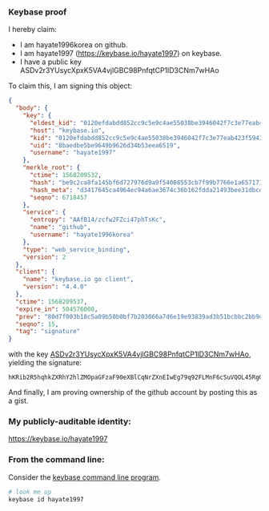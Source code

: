 
### Keybase proof

I hereby claim:

  * I am hayate1996korea on github.
  * I am hayate1997 (https://keybase.io/hayate1997) on keybase.
  * I have a public key ASDv2r3YUsycXpxK5VA4vjlGBC98PnfqtCP1lD3CNm7wHAo

To claim this, I am signing this object:

```json
{
  "body": {
    "key": {
      "eldest_kid": "0120efdabdd852cc9c5e9c4ae55038be3946042f7c3e77eab423f5943dc2366ef01c0a",
      "host": "keybase.io",
      "kid": "0120efdabdd852cc9c5e9c4ae55038be3946042f7c3e77eab423f5943dc2366ef01c0a",
      "uid": "8baedbe5be9649b9626d34b53eea6519",
      "username": "hayate1997"
    },
    "merkle_root": {
      "ctime": 1568209532,
      "hash": "be9c2ca8fa145bf6d727976d9a9f54008553cb7f99b7766e1a657171aa22c749a4022abbbfbf9edf51d497ce79bd8084e099f6b089f7a3aa7425cf594b1bfc31",
      "hash_meta": "d3417645ca4964ec94a6ae3674c36b162fdda21493bee31dbcd915fb35dc0eae",
      "seqno": 6718457
    },
    "service": {
      "entropy": "AAfB14/zcfw2FZci47phTsKc",
      "name": "github",
      "username": "hayate1996korea"
    },
    "type": "web_service_binding",
    "version": 2
  },
  "client": {
    "name": "keybase.io go client",
    "version": "4.4.0"
  },
  "ctime": 1568209537,
  "expire_in": 504576000,
  "prev": "80d7f003b18c5a09b50b0bf7b203066a7d6e19e93839ad3b51bcbbc2bb9d9d60",
  "seqno": 15,
  "tag": "signature"
}
```

with the key [ASDv2r3YUsycXpxK5VA4vjlGBC98PnfqtCP1lD3CNm7wHAo](https://keybase.io/hayate1997), yielding the signature:

```
hKRib2R5hqhkZXRhY2hlZMOpaGFzaF90eXBlCqNrZXnEIwEg79q92FLMnF6cSuVQOL45RgQvfD536rQj9ZQ9wjZu8BwKp3BheWxvYWTESpcCD8QggNfwA7GMWgm1Cwv3sgMGan1uGek4Oa07Uby7wrudnWDEIL8c8eGKy8Wjyksh4XoEjnV7HqMvsaoPBcbmT4Qcy/5/AgHCo3NpZ8RAf+WYFNoPMvU9Z3uL7609Y3NfrqKwEHuAZ31DjcmJG+uiH23s4OqUb/m8HUioWnngrDXBnFYDl3tiLL5ZwhiwDqhzaWdfdHlwZSCkaGFzaIKkdHlwZQildmFsdWXEIBbTysGcJe7/76wvC2ULQgOb/Zd1kTWWGPxaYJt4V+mVo3RhZ80CAqd2ZXJzaW9uAQ==

```

And finally, I am proving ownership of the github account by posting this as a gist.

### My publicly-auditable identity:

https://keybase.io/hayate1997

### From the command line:

Consider the [keybase command line program](https://keybase.io/download).

```bash
# look me up
keybase id hayate1997
```
